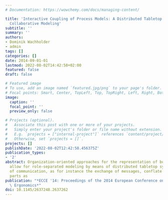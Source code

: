 ```yaml
---
# Documentation: https://wowchemy.com/docs/managing-content/

title: 'Interactive Coupling of Process Models: A Distributed Tabletop Approach to
  Collaborative Modeling'
subtitle: ''
summary: ''
authors:
- Dominik Wachholder
- admin
tags: []
categories: []
date: 2014-09-01-01
lastmod: 2022-08-02T14:42:58+02:00
featured: false
draft: false

# Featured image
# To use, add an image named `featured.jpg/png` to your page's folder.
# Focal points: Smart, Center, TopLeft, Top, TopRight, Left, Right, BottomLeft, Bottom, BottomRight.
image:
  caption: ''
  focal_point: ''
  preview_only: false

# Projects (optional).
#   Associate this post with one or more of your projects.
#   Simply enter your project's folder or file name without extension.
#   E.g. `projects = ["internal-project"]` references `content/project/deep-learning/index.md`.
#   Otherwise, set `projects = []`.
projects: []
publishDate: '2022-08-02T12:42:58.456375Z'
publication_types:
- '2'
abstract: Organization-oriented approaches for the representation of business processes
  allow for role-separated modeling by means of distributed tabletop systems. Acts
  of communication, as for instance the exchange of messages, conflate relevant model
  parts as
publication: "*ECCE '14: Proceedings of the 2014 European Conference on Cognitive\
  \ Ergonomics*"
doi: 10.1145/2637248.2637262
---
```

